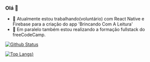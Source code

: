 ### Olá 👋
- 🔭 Atualmente estou trabalhando(voluntário) com React Native e Firebase para a criação do app 'Brincando Com A Leitura'
- 🌱 Em paralelo também estou realizando a formação fullstack do freeCodeCamp.

[![Github Status](https://github-readme-stats.vercel.app/api?username=GabrielHenriP&show_icons=true&title_color=fff&icon_color=79ff97&text_color=9f9f9f&bg_color=151515)](https://github.com/GabrielHenriP/GabrielHenriP)

[![Top Langs](https://github-readme-stats.vercel.app/api/top-langs/?username=GabrielHenriP&show_icons=true&hide=java,objective-c&title_color=fff&icon_color=79ff97&text_color=9f9f9f&bg_color=151515))](https://github.com/anuraghazra/github-readme-stats) 

<!--
**GabrielHenriP/GabrielHenriP** is a ✨ _special_ ✨ repository because its `README.md` (this file) appears on your GitHub profile.

Here are some ideas to get you started:

- 🔭 I’m currently working on ...
- 🌱 I’m currently learning ...
- 👯 I’m looking to collaborate on ...
- 🤔 I’m looking for help with ...
- 💬 Ask me about ...
- 📫 How to reach me: ...
- 😄 Pronouns: ...
- ⚡ Fun fact: ...
-->
